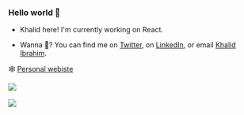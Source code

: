 <!---
Khalid-212/Khalid-212 is a ✨ special ✨ repository because its `README.md` (this file) appears on your GitHub profile.
You can click the Preview link to take a look at your changes.
--->
### Hello world 👋

- Khalid here! I'm currently working on React.


- Wanna 💬? You can find me on [Twitter](https://twitter.com/kalid_js), on [LinkedIn](https://www.linkedin.com/in/kalid-js/), or email [Khalid Ibrahim](mailto:khalid.ibr212@gmail.com?subject=[GitHub]).





🕸 [Personal webiste](https://khalidibrahim.tk//)



<a href="">
  <img align="center" src="https://github-readme-stats.vercel.app/api?username=khalid-212&show_icons=true&theme=tokyonight" />
</a>
<br/>
<br/>
<img src="https://github-readme-stats.vercel.app/api/top-langs/?username=khalid-212&hide_progress=false)"/>

